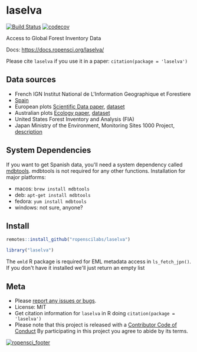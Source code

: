 laselva
=======



[![Build Status](https://travis-ci.org/ropenscilabs/laselva.svg?branch=master)](https://travis-ci.org/ropenscilabs/laselva)
[![codecov](https://codecov.io/gh/ropenscilabs/laselva/branch/master/graph/badge.svg)](https://codecov.io/gh/ropenscilabs/laselva)

Access to Global Forest Inventory Data

Docs: https://docs.ropensci.org/laselva/

Please cite `laselva` if you use it in a paper: `citation(package = 'laselva')`

## Data sources

- French IGN Institut National de L'Information Geographique et Forestiere
- [Spain][esp]
- European plots [Scientific Data paper][eupaper], [dataset][eufig]
- Australian plots [Ecology paper][auspaper], [dataset][ausfig]
- United States Forest Inventory and Analysis (FIA)
- Japan Ministry of the Environment, Monitoring Sites 1000 Project, [description][jpn]

## System Dependencies

If you want to get Spanish data, you'll need a system dependency called [mdbtools][]. mdbtools is not required for any other functions. Installation for major platforms:

- macos: `brew install mdbtools`
- deb: `apt-get install mdbtools`
- fedora: `yum install mdbtools`
- windows: not sure, anyone?

## Install


```r
remotes::install_github("ropenscilabs/laselva")
```


```r
library("laselva")
```

The `emld` R package is required for EML metadata access in `ls_fetch_jpn()`. If you don't have it
installed we'll just return an empty list

## Meta

* Please [report any issues or bugs](https://github.com/ropenscilabs/laselva/issues).
* License: MIT
* Get citation information for `laselva` in R doing `citation(package = 'laselva')`
* Please note that this project is released with a [Contributor Code of Conduct][coc]
By participating in this project you agree to abide by its terms.

[![ropensci_footer](https://ropensci.org/public_images/github_footer.png)](https://ropensci.org)

[coc]: https://github.com/ropenscilabs/laselva/blob/master/.github/CODE_OF_CONDUCT.md
[auspaper]: https://doi.org/10.1890/14-0458R.1
[ausfig]: https://figshare.com/collections/Long-term_stem_inventory_data_from_tropical_rain_forest_plots_in_Australia/3307029
[eupaper]: https://doi.org/10.1038/sdata.2016.123
[eufig]: https://doi.org/10.6084/m9.figshare.c.3288407.v1
[esp]: https://www.miteco.gob.es/fr/biodiversidad/servicios/banco-datos-naturaleza/informacion-disponible/ifn3_base_datos_1_25.aspx
[jpn]: http://db.cger.nies.go.jp/JaLTER/ER_DataPapers/archives/2011/ERDP-2011-01/metadata
[mdbtools]: https://github.com/brianb/mdbtools
